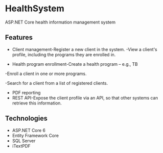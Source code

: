 # HealthSystem
ASP.NET Core health information management system

## Features
- Client management-Register a new client in the system.
                   -View a client's profile, including the programs they are enrolled in.

- Health program enrollment-Create a health program – e.g., TB

-Enroll a client in one or more programs.

-Search for a client from a list of registered clients.

- PDF reporting
- REST API-Expose the client profile via an API, so that other systems can retrieve this information.

## Technologies
- ASP.NET Core 6
- Entity Framework Core
- SQL Server
- iTextPDF